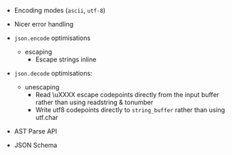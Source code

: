 - Encoding modes (`ascii`, `utf-8`)

- Nicer error handling
- `json.encode` optimisations
  - escaping
    - Escape strings inline

- `json.decode` optimisations:
  - unescaping
    - Read \uXXXX escape codepoints directly from the input buffer rather than
      using readstring & tonumber
    - Write utf8 codepoints directly to `string_buffer` rather than using
      utf.char

- AST Parse API
- JSON Schema
